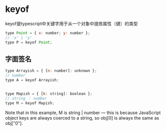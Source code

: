 # keyof

keyof是typescript中关键字用于从一个对象中提炼属性（键）的类型

```js
type Point = { x: number; y: number };
// 'x' | 'y'
type P = keyof Point; 
```

## 字面签名
```js
type Arrayish = { [n: number]: unknown };
// number
type A = keyof Arrayish;

 
type Mapish = { [k: string]: boolean };
// string ｜ number
type M = keyof Mapish;
```

Note that in this example, M is string | number — this is because JavaScript object keys are always coerced to a string, so obj[0] is always the same as obj["0"].